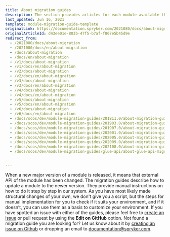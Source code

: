 ```yaml
---
title: About migration guides
description: The section provides articles for each module available that learn how to migrate to a newer version of the module.
last_updated: Jun 16, 2021
template: module-migration-guide-template
originalLink: https://documentation.spryker.com/2021080/docs/about-migration
originalArticleId: d43ee01e-803b-47f5-b7af-f867e5b45d9e
redirect_from:
  - /2021080/docs/about-migration
  - /2021080/docs/en/about-migration
  - /docs/about-migration
  - /docs/en/about-migration
  - /v1/docs/about-migration
  - /v1/docs/en/about-migration
  - /v2/docs/about-migration
  - /v2/docs/en/about-migration
  - /v3/docs/about-migration
  - /v3/docs/en/about-migration
  - /v4/docs/about-migration
  - /v4/docs/en/about-migration
  - /v5/docs/about-migration
  - /v5/docs/en/about-migration
  - /v6/docs/about-migration
  - /v6/docs/en/about-migration
  - /docs/scos/dev/module-migration-guides/201811.0/about-migration-guides.html
  - /docs/scos/dev/module-migration-guides/201903.0/about-migration-guides.html
  - /docs/scos/dev/module-migration-guides/201907.0/about-migration-guides.html
  - /docs/scos/dev/module-migration-guides/202001.0/about-migration-guides.html
  - /docs/scos/dev/module-migration-guides/202005.0/about-migration-guides.html
  - /docs/scos/dev/module-migration-guides/202009.0/about-migration-guides.html
  - /docs/scos/dev/module-migration-guides/202108.0/about-migration-guides.html
  - /docs/scos/dev/module-migration-guides/glue-api/about-glue-api-migration-guides.html


---
```


When a new major version of a module is released, it means that external API of the module has been changed. The migration guides describe how to update a module to the newer version. They provide manual instructions on how to do it step by step in our system. As you have most likely made structural changes of your own, we don't give you a script, but the steps for manual implementation for you to check if it suits your environment, and if it doesn’t, you can use them as a basis to customize your environment.
If you have spotted an issue with either of the guides, please feel free to [create an issue](https://github.com/spryker/documentation/issues) or pull request by using the **Edit on GitHub** option.
Not found a migration guide you are looking for? Let us know about it by [creating an issue on Github](https://github.com/spryker/documentation/issues) or dropping an email to [documentation@spryker.com](mailto:documentation@spryker.com).
